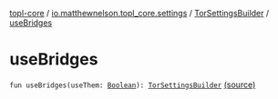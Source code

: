 [topl-core](../../index.md) / [io.matthewnelson.topl_core.settings](../index.md) / [TorSettingsBuilder](index.md) / [useBridges](./use-bridges.md)

# useBridges

`fun useBridges(useThem: `[`Boolean`](https://kotlinlang.org/api/latest/jvm/stdlib/kotlin/-boolean/index.html)`): `[`TorSettingsBuilder`](index.md) [(source)](https://github.com/05nelsonm/TorOnionProxyLibrary-Android/blob/master/topl-core/src/main/java/io/matthewnelson/topl_core/settings/TorSettingsBuilder.kt#L833)